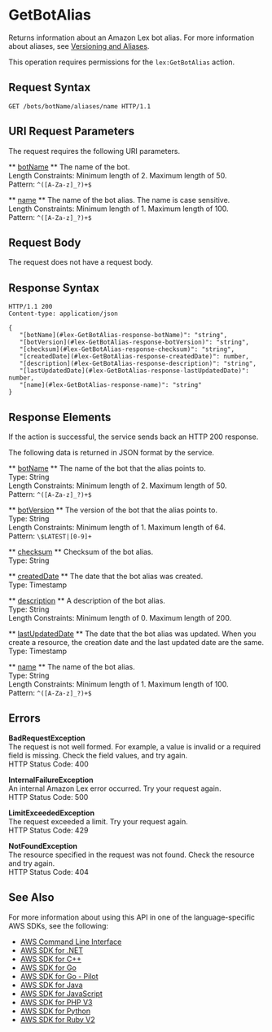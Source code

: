 # GetBotAlias<a name="API_GetBotAlias"></a>

Returns information about an Amazon Lex bot alias\. For more information about aliases, see [Versioning and Aliases](versioning-aliases.md)\.

This operation requires permissions for the `lex:GetBotAlias` action\.

## Request Syntax<a name="API_GetBotAlias_RequestSyntax"></a>

```
GET /bots/botName/aliases/name HTTP/1.1
```

## URI Request Parameters<a name="API_GetBotAlias_RequestParameters"></a>

The request requires the following URI parameters\.

 ** [botName](#API_GetBotAlias_RequestSyntax) **   <a name="lex-GetBotAlias-request-botName"></a>
The name of the bot\.  
Length Constraints: Minimum length of 2\. Maximum length of 50\.  
Pattern: `^([A-Za-z]_?)+$` 

 ** [name](#API_GetBotAlias_RequestSyntax) **   <a name="lex-GetBotAlias-request-name"></a>
The name of the bot alias\. The name is case sensitive\.  
Length Constraints: Minimum length of 1\. Maximum length of 100\.  
Pattern: `^([A-Za-z]_?)+$` 

## Request Body<a name="API_GetBotAlias_RequestBody"></a>

The request does not have a request body\.

## Response Syntax<a name="API_GetBotAlias_ResponseSyntax"></a>

```
HTTP/1.1 200
Content-type: application/json

{
   "[botName](#lex-GetBotAlias-response-botName)": "string",
   "[botVersion](#lex-GetBotAlias-response-botVersion)": "string",
   "[checksum](#lex-GetBotAlias-response-checksum)": "string",
   "[createdDate](#lex-GetBotAlias-response-createdDate)": number,
   "[description](#lex-GetBotAlias-response-description)": "string",
   "[lastUpdatedDate](#lex-GetBotAlias-response-lastUpdatedDate)": number,
   "[name](#lex-GetBotAlias-response-name)": "string"
}
```

## Response Elements<a name="API_GetBotAlias_ResponseElements"></a>

If the action is successful, the service sends back an HTTP 200 response\.

The following data is returned in JSON format by the service\.

 ** [botName](#API_GetBotAlias_ResponseSyntax) **   <a name="lex-GetBotAlias-response-botName"></a>
The name of the bot that the alias points to\.  
Type: String  
Length Constraints: Minimum length of 2\. Maximum length of 50\.  
Pattern: `^([A-Za-z]_?)+$` 

 ** [botVersion](#API_GetBotAlias_ResponseSyntax) **   <a name="lex-GetBotAlias-response-botVersion"></a>
The version of the bot that the alias points to\.  
Type: String  
Length Constraints: Minimum length of 1\. Maximum length of 64\.  
Pattern: `\$LATEST|[0-9]+` 

 ** [checksum](#API_GetBotAlias_ResponseSyntax) **   <a name="lex-GetBotAlias-response-checksum"></a>
Checksum of the bot alias\.  
Type: String

 ** [createdDate](#API_GetBotAlias_ResponseSyntax) **   <a name="lex-GetBotAlias-response-createdDate"></a>
The date that the bot alias was created\.  
Type: Timestamp

 ** [description](#API_GetBotAlias_ResponseSyntax) **   <a name="lex-GetBotAlias-response-description"></a>
A description of the bot alias\.  
Type: String  
Length Constraints: Minimum length of 0\. Maximum length of 200\.

 ** [lastUpdatedDate](#API_GetBotAlias_ResponseSyntax) **   <a name="lex-GetBotAlias-response-lastUpdatedDate"></a>
The date that the bot alias was updated\. When you create a resource, the creation date and the last updated date are the same\.  
Type: Timestamp

 ** [name](#API_GetBotAlias_ResponseSyntax) **   <a name="lex-GetBotAlias-response-name"></a>
The name of the bot alias\.  
Type: String  
Length Constraints: Minimum length of 1\. Maximum length of 100\.  
Pattern: `^([A-Za-z]_?)+$` 

## Errors<a name="API_GetBotAlias_Errors"></a>

 **BadRequestException**   
The request is not well formed\. For example, a value is invalid or a required field is missing\. Check the field values, and try again\.  
HTTP Status Code: 400

 **InternalFailureException**   
An internal Amazon Lex error occurred\. Try your request again\.  
HTTP Status Code: 500

 **LimitExceededException**   
The request exceeded a limit\. Try your request again\.  
HTTP Status Code: 429

 **NotFoundException**   
The resource specified in the request was not found\. Check the resource and try again\.  
HTTP Status Code: 404

## See Also<a name="API_GetBotAlias_SeeAlso"></a>

For more information about using this API in one of the language\-specific AWS SDKs, see the following:
+  [AWS Command Line Interface](https://docs.aws.amazon.com/goto/aws-cli/lex-models-2017-04-19/GetBotAlias) 
+  [AWS SDK for \.NET](https://docs.aws.amazon.com/goto/DotNetSDKV3/lex-models-2017-04-19/GetBotAlias) 
+  [AWS SDK for C\+\+](https://docs.aws.amazon.com/goto/SdkForCpp/lex-models-2017-04-19/GetBotAlias) 
+  [AWS SDK for Go](https://docs.aws.amazon.com/goto/SdkForGoV1/lex-models-2017-04-19/GetBotAlias) 
+  [AWS SDK for Go \- Pilot](https://docs.aws.amazon.com/goto/SdkForGoPilot/lex-models-2017-04-19/GetBotAlias) 
+  [AWS SDK for Java](https://docs.aws.amazon.com/goto/SdkForJava/lex-models-2017-04-19/GetBotAlias) 
+  [AWS SDK for JavaScript](https://docs.aws.amazon.com/goto/AWSJavaScriptSDK/lex-models-2017-04-19/GetBotAlias) 
+  [AWS SDK for PHP V3](https://docs.aws.amazon.com/goto/SdkForPHPV3/lex-models-2017-04-19/GetBotAlias) 
+  [AWS SDK for Python](https://docs.aws.amazon.com/goto/boto3/lex-models-2017-04-19/GetBotAlias) 
+  [AWS SDK for Ruby V2](https://docs.aws.amazon.com/goto/SdkForRubyV2/lex-models-2017-04-19/GetBotAlias) 